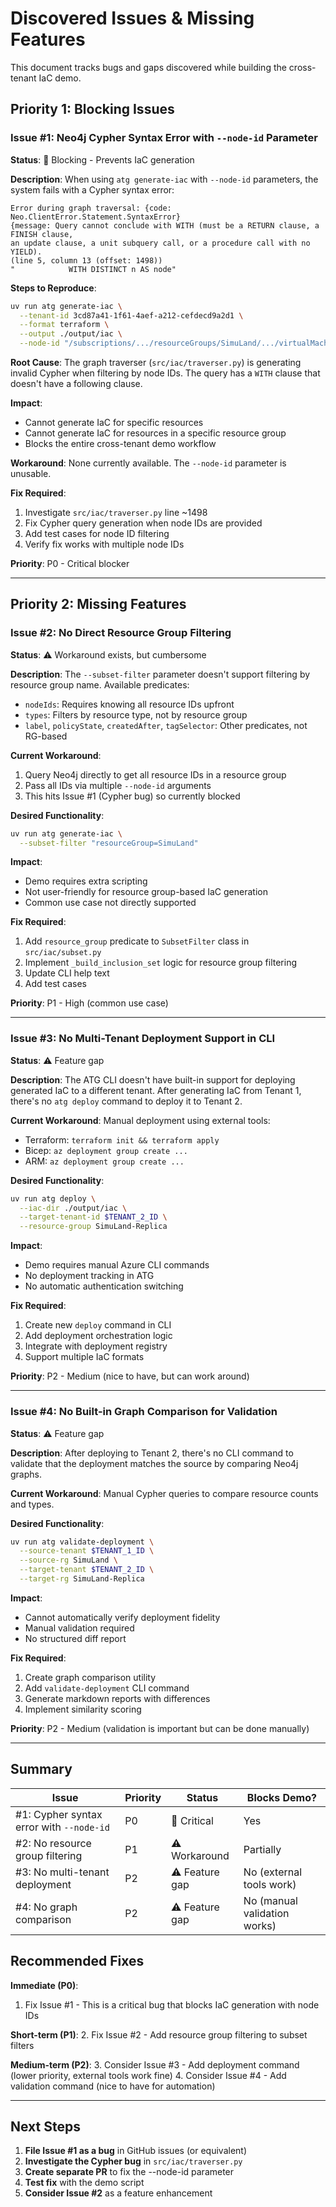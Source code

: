 # Discovered Issues & Missing Features

This document tracks bugs and gaps discovered while building the cross-tenant IaC demo.

## Priority 1: Blocking Issues

### Issue #1: Neo4j Cypher Syntax Error with `--node-id` Parameter

**Status**: 🔴 Blocking - Prevents IaC generation

**Description**:
When using `atg generate-iac` with `--node-id` parameters, the system fails with a Cypher syntax error:

```
Error during graph traversal: {code: Neo.ClientError.Statement.SyntaxError}
{message: Query cannot conclude with WITH (must be a RETURN clause, a FINISH clause,
an update clause, a unit subquery call, or a procedure call with no YIELD).
(line 5, column 13 (offset: 1498))
"            WITH DISTINCT n AS node"
```

**Steps to Reproduce**:
```bash
uv run atg generate-iac \
  --tenant-id 3cd87a41-1f61-4aef-a212-cefdecd9a2d1 \
  --format terraform \
  --output ./output/iac \
  --node-id "/subscriptions/.../resourceGroups/SimuLand/.../virtualMachines/APP001"
```

**Root Cause**:
The graph traverser (`src/iac/traverser.py`) is generating invalid Cypher when filtering by node IDs. The query has a `WITH` clause that doesn't have a following clause.

**Impact**:
- Cannot generate IaC for specific resources
- Cannot generate IaC for resources in a specific resource group
- Blocks the entire cross-tenant demo workflow

**Workaround**:
None currently available. The `--node-id` parameter is unusable.

**Fix Required**:
1. Investigate `src/iac/traverser.py` line ~1498
2. Fix Cypher query generation when node IDs are provided
3. Add test cases for node ID filtering
4. Verify fix works with multiple node IDs

**Priority**: P0 - Critical blocker

---

## Priority 2: Missing Features

### Issue #2: No Direct Resource Group Filtering

**Status**: ⚠️ Workaround exists, but cumbersome

**Description**:
The `--subset-filter` parameter doesn't support filtering by resource group name. Available predicates:
- `nodeIds`: Requires knowing all resource IDs upfront
- `types`: Filters by resource type, not by resource group
- `label`, `policyState`, `createdAfter`, `tagSelector`: Other predicates, not RG-based

**Current Workaround**:
1. Query Neo4j directly to get all resource IDs in a resource group
2. Pass all IDs via multiple `--node-id` arguments
3. This hits Issue #1 (Cypher bug) so currently blocked

**Desired Functionality**:
```bash
uv run atg generate-iac \
  --subset-filter "resourceGroup=SimuLand"
```

**Impact**:
- Demo requires extra scripting
- Not user-friendly for resource group-based IaC generation
- Common use case not directly supported

**Fix Required**:
1. Add `resource_group` predicate to `SubsetFilter` class in `src/iac/subset.py`
2. Implement `_build_inclusion_set` logic for resource group filtering
3. Update CLI help text
4. Add test cases

**Priority**: P1 - High (common use case)

---

### Issue #3: No Multi-Tenant Deployment Support in CLI

**Status**: ⚠️ Feature gap

**Description**:
The ATG CLI doesn't have built-in support for deploying generated IaC to a different tenant. After generating IaC from Tenant 1, there's no `atg deploy` command to deploy it to Tenant 2.

**Current Workaround**:
Manual deployment using external tools:
- Terraform: `terraform init && terraform apply`
- Bicep: `az deployment group create ...`
- ARM: `az deployment group create ...`

**Desired Functionality**:
```bash
uv run atg deploy \
  --iac-dir ./output/iac \
  --target-tenant-id $TENANT_2_ID \
  --resource-group SimuLand-Replica
```

**Impact**:
- Demo requires manual Azure CLI commands
- No deployment tracking in ATG
- No automatic authentication switching

**Fix Required**:
1. Create new `deploy` command in CLI
2. Add deployment orchestration logic
3. Integrate with deployment registry
4. Support multiple IaC formats

**Priority**: P2 - Medium (nice to have, but can work around)

---

### Issue #4: No Built-in Graph Comparison for Validation

**Status**: ⚠️ Feature gap

**Description**:
After deploying to Tenant 2, there's no CLI command to validate that the deployment matches the source by comparing Neo4j graphs.

**Current Workaround**:
Manual Cypher queries to compare resource counts and types.

**Desired Functionality**:
```bash
uv run atg validate-deployment \
  --source-tenant $TENANT_1_ID \
  --source-rg SimuLand \
  --target-tenant $TENANT_2_ID \
  --target-rg SimuLand-Replica
```

**Impact**:
- Cannot automatically verify deployment fidelity
- Manual validation required
- No structured diff report

**Fix Required**:
1. Create graph comparison utility
2. Add `validate-deployment` CLI command
3. Generate markdown reports with differences
4. Implement similarity scoring

**Priority**: P2 - Medium (validation is important but can be done manually)

---

## Summary

| Issue | Priority | Status | Blocks Demo? |
|-------|----------|--------|--------------|
| #1: Cypher syntax error with `--node-id` | P0 | 🔴 Critical | Yes |
| #2: No resource group filtering | P1 | ⚠️ Workaround | Partially |
| #3: No multi-tenant deployment | P2 | ⚠️ Feature gap | No (external tools work) |
| #4: No graph comparison | P2 | ⚠️ Feature gap | No (manual validation works) |

## Recommended Fixes

**Immediate (P0)**:
1. Fix Issue #1 - This is a critical bug that blocks IaC generation with node IDs

**Short-term (P1)**:
2. Fix Issue #2 - Add resource group filtering to subset filters

**Medium-term (P2)**:
3. Consider Issue #3 - Add deployment command (lower priority, external tools work fine)
4. Consider Issue #4 - Add validation command (nice to have for automation)

---

## Next Steps

1. **File Issue #1 as a bug** in GitHub issues (or equivalent)
2. **Investigate the Cypher bug** in `src/iac/traverser.py`
3. **Create separate PR** to fix the --node-id parameter
4. **Test fix** with the demo script
5. **Consider Issue #2** as a feature enhancement
